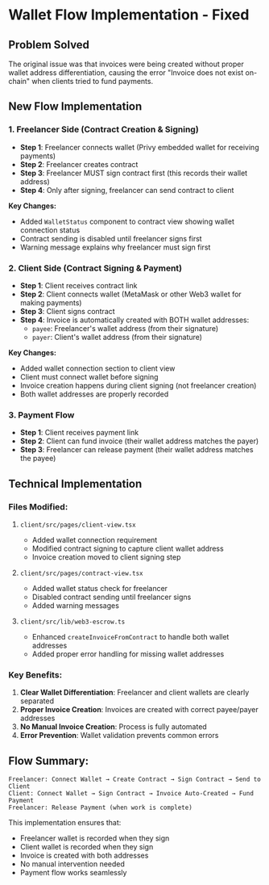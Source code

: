 # Wallet Flow Implementation - Fixed

## Problem Solved
The original issue was that invoices were being created without proper wallet address differentiation, causing the error "Invoice does not exist on-chain" when clients tried to fund payments.

## New Flow Implementation

### 1. Freelancer Side (Contract Creation & Signing)
- **Step 1**: Freelancer connects wallet (Privy embedded wallet for receiving payments)
- **Step 2**: Freelancer creates contract
- **Step 3**: Freelancer MUST sign contract first (this records their wallet address)
- **Step 4**: Only after signing, freelancer can send contract to client

**Key Changes:**
- Added `WalletStatus` component to contract view showing wallet connection status
- Contract sending is disabled until freelancer signs first
- Warning message explains why freelancer must sign first

### 2. Client Side (Contract Signing & Payment)
- **Step 1**: Client receives contract link
- **Step 2**: Client connects wallet (MetaMask or other Web3 wallet for making payments)
- **Step 3**: Client signs contract
- **Step 4**: Invoice is automatically created with BOTH wallet addresses:
  - `payee`: Freelancer's wallet address (from their signature)
  - `payer`: Client's wallet address (from their signature)

**Key Changes:**
- Added wallet connection section to client view
- Client must connect wallet before signing
- Invoice creation happens during client signing (not freelancer creation)
- Both wallet addresses are properly recorded

### 3. Payment Flow
- **Step 1**: Client receives payment link
- **Step 2**: Client can fund invoice (their wallet address matches the payer)
- **Step 3**: Freelancer can release payment (their wallet address matches the payee)

## Technical Implementation

### Files Modified:
1. `client/src/pages/client-view.tsx`
   - Added wallet connection requirement
   - Modified contract signing to capture client wallet address
   - Invoice creation moved to client signing step

2. `client/src/pages/contract-view.tsx`
   - Added wallet status check for freelancer
   - Disabled contract sending until freelancer signs
   - Added warning messages

3. `client/src/lib/web3-escrow.ts`
   - Enhanced `createInvoiceFromContract` to handle both wallet addresses
   - Added proper error handling for missing wallet addresses

### Key Benefits:
1. **Clear Wallet Differentiation**: Freelancer and client wallets are clearly separated
2. **Proper Invoice Creation**: Invoices are created with correct payee/payer addresses
3. **No Manual Invoice Creation**: Process is fully automated
4. **Error Prevention**: Wallet validation prevents common errors

## Flow Summary:
```
Freelancer: Connect Wallet → Create Contract → Sign Contract → Send to Client
Client: Connect Wallet → Sign Contract → Invoice Auto-Created → Fund Payment
Freelancer: Release Payment (when work is complete)
```

This implementation ensures that:
- Freelancer wallet is recorded when they sign
- Client wallet is recorded when they sign  
- Invoice is created with both addresses
- No manual intervention needed
- Payment flow works seamlessly